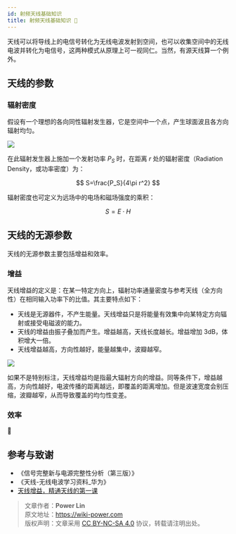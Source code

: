 ```yaml
---
id: 射频天线基础知识
title: 射频天线基础知识 🚧
---
```


天线可以将导线上的电信号转化为无线电波发射到空间，也可以收集空间中的无线电波并转化为电信号，这两种模式从原理上可一视同仁。当然，有源天线算一个例外。

## 天线的参数

### 辐射密度

假设有一个理想的各向同性辐射发生器，它是空间中一个点，产生球面波且各方向辐射均匀。

![](https://cos.wiki-power.com/img/20220615094625.png)

在此辐射发生器上施加一个发射功率 $P_S$ 时，在距离 $r$ 处的辐射密度（Radiation Density，或功率密度）为：

$$
S=\frac{P_S}{4\pi r^2}
$$

辐射密度也可定义为远场中的电场和磁场强度的乘积：

$$
S=E \cdot H
$$

## 天线的无源参数

天线的无源参数主要包括增益和效率。

### 增益

天线增益的定义是：在某一特定方向上，辐射功率通量密度与参考天线（全方向性）在相同输入功率下的比值。其主要特点如下：

- 天线是无源器件，不产生能量。天线增益只是将能量有效集中向某特定方向辐射或接受电磁波的能力。
- 天线的增益由振子叠加而产生。增益越高，天线长度越长。增益增加 3dB，体积增大一倍。
- 天线增益越高，方向性越好，能量越集中，波瓣越窄。

![](https://cos.wiki-power.com/img/20220614112513.png)

如果不是特别标注，天线增益均是指最大辐射方向的增益。同等条件下，增益越高，方向性越好，电波传播的距离越远，即覆盖的距离增加。但是波速宽度会别压缩，波瓣越窄，从而导致覆盖的均匀性变差。

### 效率

🚧

## 参考与致谢

- 《信号完整新与电源完整性分析（第三版）》
- 《天线-无线电波学习资料\_华为》
- [天线增益，精通天线的第一课](https://rf.eefocus.com/article/id-335204)

> 文章作者：**Power Lin**  
> 原文地址：<https://wiki-power.com>  
> 版权声明：文章采用 [CC BY-NC-SA 4.0](https://creativecommons.org/licenses/by/4.0/deed.zh) 协议，转载请注明出处。
